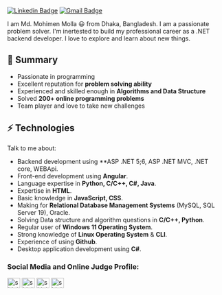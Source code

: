 [![Linkedin Badge](https://img.shields.io/badge/-mdmohimenmolla-blue?style=flat-square&logo=Linkedin&logoColor=white&link=https://www.linkedin.com/in/mohiiimen/)](https://www.linkedin.com/in/mohiiimen/) [![Gmail Badge](https://img.shields.io/badge/-mohimen.cs@gmail.com-c14438?style=flat-square&logo=Gmail&logoColor=white&link=mailto:mohimen.cs@gmail.com)](mailto:mohimen.cs.com)
<!-- [![Twitter Badge](https://img.shields.io/badge/-@_shiningflash-1ca0f1?style=flat-square&labelColor=1ca0f1&logo=twitter&logoColor=white&link=https://twitter.com/_shiningflash)](https://twitter.com/_shiningflash) [![Medium Badge](https://img.shields.io/badge/-@amirulislamalmamun-03a57a?style=flat-square&labelColor=000000&logo=Medium&link=https://medium.com/@amirulislamalmamun/)](https://medium.com/@amirulislamalmamun)  -->


<!-- ![short bio](me.png) -->

I am Md. Mohimen Molla 😃 from Dhaka, Bangladesh. I am a passionate problem solver. I'm inertested to build my professional career as a .NET backend developer. I love to explore and learn about new things.

## 👯 Summary

- Passionate in programming
- Excellent reputation for **problem solving ability**
- Experienced and skilled enough in **Algorithms and Data Structure**
- Solved **200+ online programming problems**
- Team player and love to take new challenges
<!-- - Portfolio 🎯 site: [Portfolio](https://amirulislam.zeet.app). -->

## ⚡ Technologies

Talk to me about:

- Backend development using **ASP .NET 5;6, ASP .NET MVC, .NET core, WEBApi.
- Front-end development using **Angular**.
- Language expertise in **Python, C/C++, C#, Java**.
- Expertise in **HTML**.
- Basic knowledge in **JavaScript, CSS**.
- Making for **Relational Database Management Systems** (MySQL, SQL Server 19), Oracle.
- Solving Data structure and algorithm questions in **C/C++, Python**.
- Regular user of **Windows 11 Operating System**.
- Strong knowledge of **Linux Operating System** & **CLI**.
- Experience of using **Github**.
- Desktop application development using **C#**.

<h3 align="left">Social Media and Online Judge Profile:</h3>

<!--
<a href="https://fb.com/shiningflaash" target="blank"><img align="center" src="https://raw.githubusercontent.com/rahuldkjain/github-profile-readme-generator/master/src/images/icons/Social/facebook.svg" alt="shiningflaash" height="24" width="30" /></a> <a href="https://instagram.com/shiningflash_" target="blank"><img align="center" src="https://raw.githubusercontent.com/rahuldkjain/github-profile-readme-generator/master/src/images/icons/Social/instagram.svg" alt="shiningflash_" height="24" width="30" /></a> <a href="https://www.youtube.com/c/shiningflash" target="blank"><img align="center" src="https://raw.githubusercontent.com/rahuldkjain/github-profile-readme-generator/master/src/images/icons/Social/youtube.svg" alt="shiningflash" height="24" width="30" /></a> -->
<a href="https://codeforces.com/profile/shining_flash" target="blank"><img align="center" src="https://cdn.jsdelivr.net/npm/simple-icons@3.0.1/icons/codeforces.svg" alt="shining_flash" height="24" width="30" /></a> <a href="https://www.leetcode.com/shiningflash" target="blank"><img align="center" src="https://raw.githubusercontent.com/rahuldkjain/github-profile-readme-generator/master/src/images/icons/Social/leet-code.svg" alt="shiningflash" height="24" width="30" /></a> <a href="https://www.hackerrank.com/shiningflash" target="blank"><img align="center" src="https://raw.githubusercontent.com/rahuldkjain/github-profile-readme-generator/master/src/images/icons/Social/hackerrank.svg" alt="shiningflash" height="24" width="30" /></a> <a href="https://www.codechef.com/users/shiningflash_" target="blank"><img align="center" src="https://cdn.jsdelivr.net/npm/simple-icons@3.1.0/icons/codechef.svg" alt="shiningflash_" height="24" width="30" /></a> </p>
